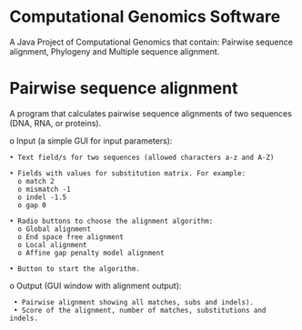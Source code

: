 # Computational Genomics Software
A Java Project of Computational Genomics that contain: Pairwise sequence alignment, Phylogeny and Multiple sequence alignment.



# Pairwise sequence alignment
  A program that calculates pairwise sequence alignments of two sequences (DNA, RNA, or proteins).

o	Input (a simple GUI for input parameters):
 
    • Text field/s for two sequences (allowed characters a-z and A-Z)

    • Fields with values for substitution matrix. For example:
      o match 2
      o mismatch -1
      o indel -1.5
      o gap 0

    • Radio buttons to choose the alignment algorithm:
      o Global alignment
      o End space free alignment
      o Local alignment
      o Affine gap penalty model alignment

    • Button to start the algorithm.

o	Output (GUI window with alignment output):

     • Pairwise alignment showing all matches, subs and indels).
     • Score of the alignment, number of matches, substitutions and indels.
